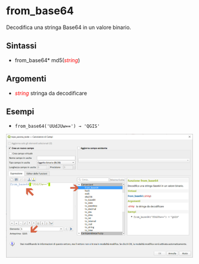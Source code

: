 # from_base64

Decodifica una stringa Base64 in un valore binario.

## Sintassi

- from_base64* md5(_<span style="color:red;">string</span>_)

## Argomenti

* _<span style="color:red;">string</span>_ stringa da decodificare

## Esempi

- `from_base64('UUdJUw==') → 'QGIS'`


![](../../img/conversioni/from_base64.png)

